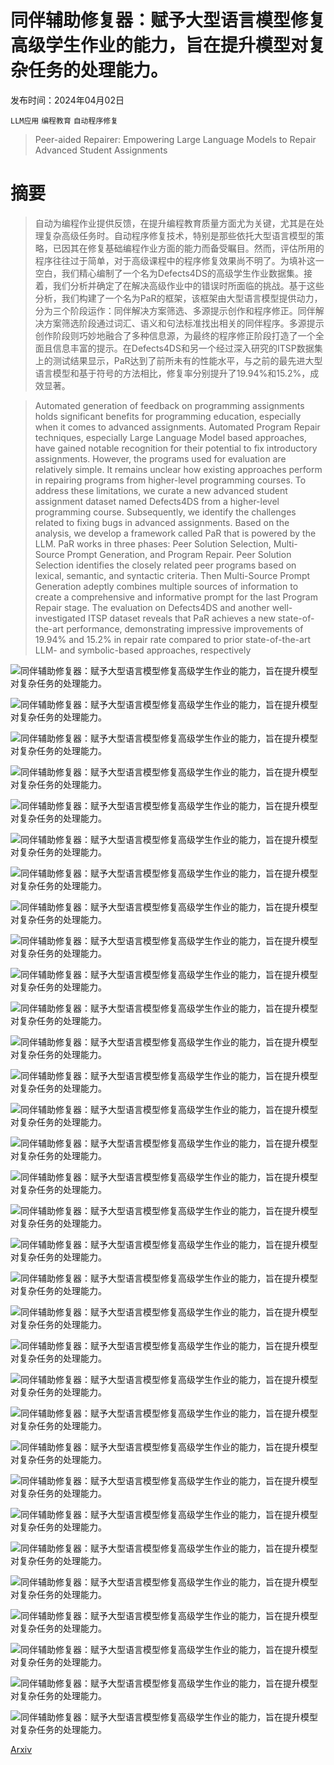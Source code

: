 # 同伴辅助修复器：赋予大型语言模型修复高级学生作业的能力，旨在提升模型对复杂任务的处理能力。

发布时间：2024年04月02日

`LLM应用` `编程教育` `自动程序修复`

> Peer-aided Repairer: Empowering Large Language Models to Repair Advanced Student Assignments

# 摘要

> 自动为编程作业提供反馈，在提升编程教育质量方面尤为关键，尤其是在处理复杂高级任务时。自动程序修复技术，特别是那些依托大型语言模型的策略，已因其在修复基础编程作业方面的能力而备受瞩目。然而，评估所用的程序往往过于简单，对于高级课程中的程序修复效果尚不明了。为填补这一空白，我们精心编制了一个名为Defects4DS的高级学生作业数据集。接着，我们分析并确定了在解决高级作业中的错误时所面临的挑战。基于这些分析，我们构建了一个名为PaR的框架，该框架由大型语言模型提供动力，分为三个阶段运作：同伴解决方案筛选、多源提示创作和程序修正。同伴解决方案筛选阶段通过词汇、语义和句法标准找出相关的同伴程序。多源提示创作阶段则巧妙地融合了多种信息源，为最终的程序修正阶段打造了一个全面且信息丰富的提示。在Defects4DS和另一个经过深入研究的ITSP数据集上的测试结果显示，PaR达到了前所未有的性能水平，与之前的最先进大型语言模型和基于符号的方法相比，修复率分别提升了19.94%和15.2%，成效显著。

> Automated generation of feedback on programming assignments holds significant benefits for programming education, especially when it comes to advanced assignments. Automated Program Repair techniques, especially Large Language Model based approaches, have gained notable recognition for their potential to fix introductory assignments. However, the programs used for evaluation are relatively simple. It remains unclear how existing approaches perform in repairing programs from higher-level programming courses. To address these limitations, we curate a new advanced student assignment dataset named Defects4DS from a higher-level programming course. Subsequently, we identify the challenges related to fixing bugs in advanced assignments. Based on the analysis, we develop a framework called PaR that is powered by the LLM. PaR works in three phases: Peer Solution Selection, Multi-Source Prompt Generation, and Program Repair. Peer Solution Selection identifies the closely related peer programs based on lexical, semantic, and syntactic criteria. Then Multi-Source Prompt Generation adeptly combines multiple sources of information to create a comprehensive and informative prompt for the last Program Repair stage. The evaluation on Defects4DS and another well-investigated ITSP dataset reveals that PaR achieves a new state-of-the-art performance, demonstrating impressive improvements of 19.94% and 15.2% in repair rate compared to prior state-of-the-art LLM- and symbolic-based approaches, respectively

![同伴辅助修复器：赋予大型语言模型修复高级学生作业的能力，旨在提升模型对复杂任务的处理能力。](../../../paper_images/2404.01754/BUG_TYPE_NEW.png)

![同伴辅助修复器：赋予大型语言模型修复高级学生作业的能力，旨在提升模型对复杂任务的处理能力。](../../../paper_images/2404.01754/4559bug.png)

![同伴辅助修复器：赋予大型语言模型修复高级学生作业的能力，旨在提升模型对复杂任务的处理能力。](../../../paper_images/2404.01754/4559repair.png)

![同伴辅助修复器：赋予大型语言模型修复高级学生作业的能力，旨在提升模型对复杂任务的处理能力。](../../../paper_images/2404.01754/4565bug.png)

![同伴辅助修复器：赋予大型语言模型修复高级学生作业的能力，旨在提升模型对复杂任务的处理能力。](../../../paper_images/2404.01754/4565repair.png)

![同伴辅助修复器：赋予大型语言模型修复高级学生作业的能力，旨在提升模型对复杂任务的处理能力。](../../../paper_images/2404.01754/4605bug.png)

![同伴辅助修复器：赋予大型语言模型修复高级学生作业的能力，旨在提升模型对复杂任务的处理能力。](../../../paper_images/2404.01754/4605repair.png)

![同伴辅助修复器：赋予大型语言模型修复高级学生作业的能力，旨在提升模型对复杂任务的处理能力。](../../../paper_images/2404.01754/4937bug.png)

![同伴辅助修复器：赋予大型语言模型修复高级学生作业的能力，旨在提升模型对复杂任务的处理能力。](../../../paper_images/2404.01754/4937repair.png)

![同伴辅助修复器：赋予大型语言模型修复高级学生作业的能力，旨在提升模型对复杂任务的处理能力。](../../../paper_images/2404.01754/itspVSds_repair.png)

![同伴辅助修复器：赋予大型语言模型修复高级学生作业的能力，旨在提升模型对复杂任务的处理能力。](../../../paper_images/2404.01754/itspVSds_bug.png)

![同伴辅助修复器：赋予大型语言模型修复高级学生作业的能力，旨在提升模型对复杂任务的处理能力。](../../../paper_images/2404.01754/architecture_withoutbug.png)

![同伴辅助修复器：赋予大型语言模型修复高级学生作业的能力，旨在提升模型对复杂任务的处理能力。](../../../paper_images/2404.01754/bug_prompt_example.png)

![同伴辅助修复器：赋予大型语言模型修复高级学生作业的能力，旨在提升模型对复杂任务的处理能力。](../../../paper_images/2404.01754/chatgpt_variable.png)

![同伴辅助修复器：赋予大型语言模型修复高级学生作业的能力，旨在提升模型对复杂任务的处理能力。](../../../paper_images/2404.01754/chatgpt_branch.png)

![同伴辅助修复器：赋予大型语言模型修复高级学生作业的能力，旨在提升模型对复杂任务的处理能力。](../../../paper_images/2404.01754/chatgpt_loop.png)

![同伴辅助修复器：赋予大型语言模型修复高级学生作业的能力，旨在提升模型对复杂任务的处理能力。](../../../paper_images/2404.01754/chatgpt_output.png)

![同伴辅助修复器：赋予大型语言模型修复高级学生作业的能力，旨在提升模型对复杂任务的处理能力。](../../../paper_images/2404.01754/chatgpt_legend.png)

![同伴辅助修复器：赋予大型语言模型修复高级学生作业的能力，旨在提升模型对复杂任务的处理能力。](../../../paper_images/2404.01754/codellama_variable.png)

![同伴辅助修复器：赋予大型语言模型修复高级学生作业的能力，旨在提升模型对复杂任务的处理能力。](../../../paper_images/2404.01754/codellama_branch.png)

![同伴辅助修复器：赋予大型语言模型修复高级学生作业的能力，旨在提升模型对复杂任务的处理能力。](../../../paper_images/2404.01754/codellama_loop.png)

![同伴辅助修复器：赋予大型语言模型修复高级学生作业的能力，旨在提升模型对复杂任务的处理能力。](../../../paper_images/2404.01754/codellama_output.png)

![同伴辅助修复器：赋予大型语言模型修复高级学生作业的能力，旨在提升模型对复杂任务的处理能力。](../../../paper_images/2404.01754/codellama_legend.png)

![同伴辅助修复器：赋予大型语言模型修复高级学生作业的能力，旨在提升模型对复杂任务的处理能力。](../../../paper_images/2404.01754/gpt_cl_variable.png)

![同伴辅助修复器：赋予大型语言模型修复高级学生作业的能力，旨在提升模型对复杂任务的处理能力。](../../../paper_images/2404.01754/gpt_cl_branch.png)

![同伴辅助修复器：赋予大型语言模型修复高级学生作业的能力，旨在提升模型对复杂任务的处理能力。](../../../paper_images/2404.01754/gpt_cl_loop.png)

![同伴辅助修复器：赋予大型语言模型修复高级学生作业的能力，旨在提升模型对复杂任务的处理能力。](../../../paper_images/2404.01754/gpt_cl_output.png)

![同伴辅助修复器：赋予大型语言模型修复高级学生作业的能力，旨在提升模型对复杂任务的处理能力。](../../../paper_images/2404.01754/gpt_cl_legend.png)

![同伴辅助修复器：赋予大型语言模型修复高级学生作业的能力，旨在提升模型对复杂任务的处理能力。](../../../paper_images/2404.01754/exp1gt.png)

![同伴辅助修复器：赋予大型语言模型修复高级学生作业的能力，旨在提升模型对复杂任务的处理能力。](../../../paper_images/2404.01754/exp1fix.png)

![同伴辅助修复器：赋予大型语言模型修复高级学生作业的能力，旨在提升模型对复杂任务的处理能力。](../../../paper_images/2404.01754/peer_solution_PSM.png)

![同伴辅助修复器：赋予大型语言模型修复高级学生作业的能力，旨在提升模型对复杂任务的处理能力。](../../../paper_images/2404.01754/fix_example_PSM.png)

[Arxiv](https://arxiv.org/abs/2404.01754)